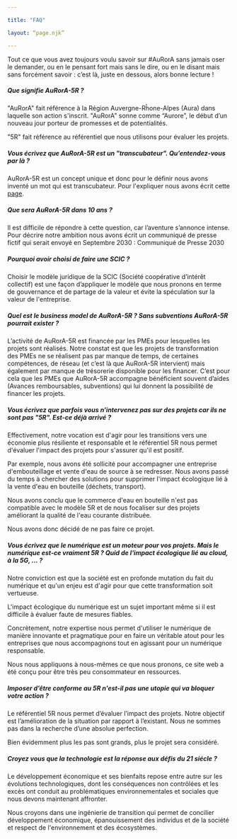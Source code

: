 ```yaml
---

title: "FAQ"

layout: “page.njk”

---
```


Tout ce que vous avez toujours voulu savoir sur #AuRorA sans jamais oser le demander, ou en le pensant fort mais sans le dire, ou en le disant mais sans forcément savoir : c’est là, juste en dessous, alors bonne lecture !

##### Que signifie AuRorA-5R ?

"AuRorA" fait référence à la Région Auvergne-Rĥone-Alpes (Aura) dans laquelle son action s'inscrit. "AuRorA" sonne comme “Aurore”, le début d’un nouveau jour porteur de promesses et de potentialités.

"5R" fait référence au référentiel que nous utilisons pour évaluer les projets.

##### Vous écrivez que AuRorA-5R est un "transcubateur". Qu’entendez-vous par là ?

AuRorA-5R est un concept unique et donc pour le définir nous avons inventé un mot qui est transcubateur. Pour l'expliquer nous avons écrit cette [page](https://www.google.com/url?q=https://aurora-5r.fr/transcubateur/&sa=D&ust=1611246343555000&usg=AOvVaw0Z3tEbfNSVbxm0GzQqvyyu).

##### Que sera AuRorA-5R dans 10 ans ?

Il est difficile de répondre à cette question, car l’aventure s’annonce intense. Pour décrire notre ambition nous avons écrit un communiqué de presse fictif qui serait envoyé en Septembre 2030 : Communiqué de Presse 2030

##### Pourquoi avoir choisi de faire une SCIC ?

Choisir le modèle juridique de la SCIC (Société coopérative d’intérêt collectif) est une façon d’appliquer le modèle que nous pronons en terme de gouvernance et de partage de la valeur et évite la spéculation sur la valeur de l'entreprise.

##### Quel est le business model de AuRorA-5R ? Sans subventions AuRorA-5R pourrait exister ?

L’activité de AuRorA-5R est financée par les PMEs pour lesquelles les projets sont réalisés. Notre constat est que les projets de transformation des PMEs ne se réalisent pas par manque de temps, de certaines compétences, de réseau (et c’est là que AuRorA-5R intervient) mais également par manque de trésorerie disponible pour les financer. C’est pour cela que les PMEs que AuRorA-5R accompagne bénéficient souvent d’aides (Avances remboursables, subventions) qui lui donnent la possibilité de financer les projets.

##### Vous écrivez que parfois vous n'intervenez pas sur des projets car ils ne sont pas "5R". Est-ce déjà arrivé ?

Effectivement, notre vocation est d'agir pour les transitions vers une économie plus résiliente et responsable et le référentiel 5R nous permet d'évaluer l'impact des projets pour s'assurer qu'il est positif.

Par exemple, nous avons été sollicité pour accompagner une entreprise d'embouteillage et vente d'eau de source à se redresser. Nous avons passé du temps à chercher des solutions pour supprimer l'impact écologique lié à la vente d'eau en bouteille (déchets, transport).

Nous avons conclu que le commerce d'eau en bouteille n'est pas compatible avec le modèle 5R et de nous focaliser sur des projets améliorant la qualité de l'eau courante distribuée.

Nous avons donc décidé de ne pas faire ce projet.

##### Vous écrivez que le numérique est un moteur pour vos projets. Mais le numérique est-ce vraiment 5R ? Quid de l'impact écologique lié au cloud, à la 5G, ... ?

Notre conviction est que la société est en profonde mutation du fait du numérique et qu'un enjeu est d'agir pour que cette transformation soit vertueuse.

L'impact écologique du numérique est un sujet important même si il est difficile à évaluer faute de mesures fiables.

Concrètement, notre expertise nous permet d'utiliser le numérique de manière innovante et pragmatique pour en faire un véritable atout pour les entreprises que nous accompagnons tout en agissant pour un numérique responsable.

Nous nous appliquons à nous-mêmes ce que nous pronons, ce site web a été conçu pour être très peu consommateur en ressources.

##### Imposer d’être conforme au 5R n'est-il pas une utopie qui va bloquer votre action ?

Le référentiel 5R nous permet d’évaluer l’impact des projets. Notre objectif est l’amélioration de la situation par rapport à l’existant. Nous ne sommes pas dans la recherche d’une absolue perfection.

Bien évidemment plus les pas sont grands, plus le projet sera considéré.

##### Croyez vous que la technologie est la réponse aux défis du 21 siécle ?

Le développement économique et ses bienfaits repose entre autre sur les évolutions technologiques, dont les conséquences non contrôlées et les excès ont conduit au problématiques environnementales et sociales que nous devons maintenant affronter.

Nous croyons dans une ingénierie de transition qui permet de concilier développement économique, épanouissement des individus et de la société et respect de l'environnement et des écosystèmes.

